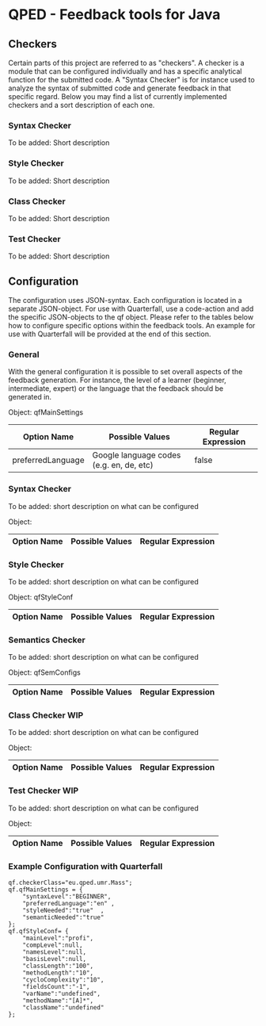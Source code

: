 QPED - Feedback tools for Java
========================

## Checkers
Certain parts of this project are referred to as "checkers".
A checker is a module that can be configured individually and has a specific analytical function for the submitted code.
A "Syntax Checker" is for instance used to analyze the syntax of submitted code and generate feedback in that specific regard.
Below you may find a list of currently implemented checkers and a sort description of each one.

### Syntax Checker
To be added: Short description

### Style Checker
To be added: Short description

### Class Checker
To be added: Short description

### Test Checker
To be added: Short description

Configuration
------------
The configuration uses JSON-syntax.
Each configuration is located in a separate JSON-object.
For use with Quarterfall, use a code-action and add the specific JSON-objects to the qf object.
Please refer to the tables below how to configure specific options within the feedback tools.
An example for use with Quarterfall will be provided at the end of this section.

### General
With the general configuration it is possible to set overall aspects of the feedback generation.
For instance, the level of a learner (beginner, intermediate, expert) or the language that the feedback should be generated in.

Object: qfMainSettings

| Option Name | Possible Values | Regular Expression |
| ------ | --------------- | ----- |
| preferredLanguage | Google language codes (e.g. en, de, etc)| false |


### Syntax Checker
To be added: short description on what can be configured

Object: 

| Option Name | Possible Values | Regular Expression |
| ------ | --------------- | ----- |

### Style Checker
To be added: short description on what can be configured

Object: qfStyleConf

| Option Name | Possible Values | Regular Expression |
| ------ | --------------- | ----- |

### Semantics Checker
To be added: short description on what can be configured

Object: qfSemConfigs

| Option Name | Possible Values | Regular Expression |
| ------ | --------------- | ----- |

### Class Checker WIP
To be added: short description on what can be configured

Object: 

| Option Name | Possible Values | Regular Expression |
| ------ | --------------- | ----- |

### Test Checker WIP
To be added: short description on what can be configured

Object: 

| Option Name | Possible Values | Regular Expression |
| ------ | --------------- | ----- |

### Example Configuration with Quarterfall
```
qf.checkerClass="eu.qped.umr.Mass";
qf.qfMainSettings = {
    "syntaxLevel":"BEGINNER",
    "preferredLanguage":"en" ,
    "styleNeeded":"true"  ,
    "semanticNeeded":"true"  
};
qf.qfStyleConf= {
    "mainLevel":"profi",
    "compLevel":null,
    "namesLevel":null,
    "basisLevel":null,
    "classLength":"100",
    "methodLength":"10",
    "cycloComplexity":"10",
    "fieldsCount":"-1",
    "varName":"undefined",
    "methodName":"[A]*",
    "className":"undefined"
};
```